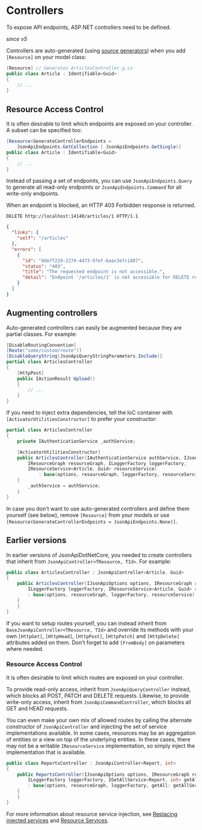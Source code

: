 # Controllers

To expose API endpoints, ASP.NET controllers need to be defined.

_since v5_

Controllers are auto-generated (using [source generators](https://docs.microsoft.com/en-us/dotnet/csharp/roslyn-sdk/source-generators-overview)) when you add `[Resource]` on your model class:

```c#
[Resource] // Generates ArticlesController.g.cs
public class Article : Identifiable<Guid>
{
    // ...
}
```

## Resource Access Control

It is often desirable to limit which endpoints are exposed on your controller.
A subset can be specified too:

```c#
[Resource(GenerateControllerEndpoints =
    JsonApiEndpoints.GetCollection | JsonApiEndpoints.GetSingle)]
public class Article : Identifiable<Guid>
{
    // ...
}
```

Instead of passing a set of endpoints, you can use `JsonApiEndpoints.Query` to generate all read-only endpoints or `JsonApiEndpoints.Command` for all write-only endpoints.

When an endpoint is blocked, an HTTP 403 Forbidden response is returned.

```http
DELETE http://localhost:14140/articles/1 HTTP/1.1
```

```json
{
  "links": {
    "self": "/articles"
  },
  "errors": [
    {
      "id": "dde7f219-2274-4473-97ef-baac3e7c1487",
      "status": "403",
      "title": "The requested endpoint is not accessible.",
      "detail": "Endpoint '/articles/1' is not accessible for DELETE requests."
    }
  ]
}
```

## Augmenting controllers

Auto-generated controllers can easily be augmented because they are partial classes. For example:

```c#
[DisableRoutingConvention]
[Route("some/custom/route")]
[DisableQueryString(JsonApiQueryStringParameters.Include)]
partial class ArticlesController
{
    [HttpPost]
    public IActionResult Upload()
    {
        // ...
    }
}
```

If you need to inject extra dependencies, tell the IoC container with `[ActivatorUtilitiesConstructor]` to prefer your constructor:

```c#
partial class ArticlesController
{
    private IAuthenticationService _authService;

    [ActivatorUtilitiesConstructor]
    public ArticlesController(IAuthenticationService authService, IJsonApiOptions options,
        IResourceGraph resourceGraph, ILoggerFactory loggerFactory,
        IResourceService<Article, Guid> resourceService)
            : base(options, resourceGraph, loggerFactory, resourceService)
    {
        _authService = authService;
    }
}
```

In case you don't want to use auto-generated controllers and define them yourself (see below), remove
`[Resource]` from your models or use `[Resource(GenerateControllerEndpoints = JsonApiEndpoints.None)]`.

## Earlier versions

In earlier versions of JsonApiDotNetCore, you needed to create controllers that inherit from `JsonApiController<TResource, TId>`. For example:

```c#
public class ArticlesController : JsonApiController<Article, Guid>
{
    public ArticlesController(IJsonApiOptions options, IResourceGraph resourceGraph,
        ILoggerFactory loggerFactory, IResourceService<Article, Guid> resourceService)
        : base(options, resourceGraph, loggerFactory, resourceService)
    {
    }
}
```

If you want to setup routes yourself, you can instead inherit from `BaseJsonApiController<TResource, TId>` and override its methods with your own `[HttpGet]`, `[HttpHead]`, `[HttpPost]`, `[HttpPatch]` and `[HttpDelete]` attributes added on them. Don't forget to add `[FromBody]` on parameters where needed.

### Resource Access Control

It is often desirable to limit which routes are exposed on your controller.

To provide read-only access, inherit from `JsonApiQueryController` instead, which blocks all POST, PATCH and DELETE requests.
Likewise, to provide write-only access, inherit from `JsonApiCommandController`, which blocks all GET and HEAD requests.

You can even make your own mix of allowed routes by calling the alternate constructor of `JsonApiController` and injecting the set of service implementations available.
In some cases, resources may be an aggregation of entities or a view on top of the underlying entities. In these cases, there may not be a writable `IResourceService` implementation, so simply inject the implementation that is available.

```c#
public class ReportsController : JsonApiController<Report, int>
{
    public ReportsController(IJsonApiOptions options, IResourceGraph resourceGraph,
        ILoggerFactory loggerFactory, IGetAllService<Report, int> getAllService)
        : base(options, resourceGraph, loggerFactory, getAll: getAllService)
    {
    }
}
```

For more information about resource service injection, see [Replacing injected services](~/usage/extensibility/layer-overview.md#replacing-injected-services) and [Resource Services](~/usage/extensibility/services.md).
